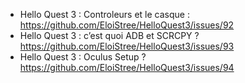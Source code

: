 
- Hello Quest 3 : Controleurs et le casque : https://github.com/EloiStree/HelloQuest3/issues/92
- Hello Quest 3 : c’est quoi ADB et SCRCPY ? https://github.com/EloiStree/HelloQuest3/issues/93
- Hello Quest 3 : Oculus Setup ? https://github.com/EloiStree/HelloQuest3/issues/94
